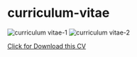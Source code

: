 # curriculum-vitae
![curriculum vitae-1](https://user-images.githubusercontent.com/27078712/40948443-cbfee60c-6868-11e8-8d15-d583177b740f.jpg)
![curriculum vitae-2](https://user-images.githubusercontent.com/27078712/40948446-cfbaf326-6868-11e8-92aa-1e3bdf4d5f0e.jpg)

[Click for Download this CV](https://github.com/itsmecevi/curriculum-vitae/blob/master/Curriculum%20Vitae.pdf)
